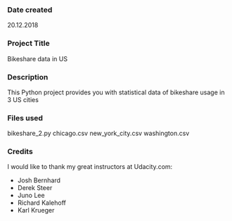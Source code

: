 ### Date created
20.12.2018

### Project Title
Bikeshare data in US

### Description
This Python project provides you with statistical data of bikeshare usage in 3 US cities

### Files used
bikeshare_2.py
chicago.csv
new_york_city.csv
washington.csv

### Credits
I would like to thank my great instructors at Udacity.com:
- Josh Bernhard
- Derek Steer
- Juno Lee
- Richard Kalehoff
- Karl Krueger

